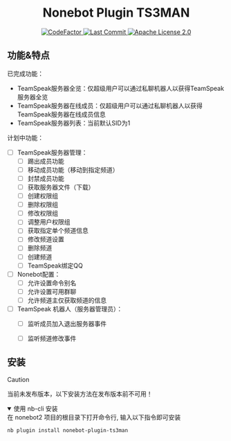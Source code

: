 <div align="center">

# Nonebot Plugin TS3MAN

<a href="https://www.codefactor.io/repository/github/cloudwhile/nonebot-plugin-ts3man">
<img src="https://www.codefactor.io/repository/github/cloudwhile/nonebot-plugin-ts3man/badge" alt="CodeFactor" />
</a>

<a href="https://github.com/Cloudwhile/nonebot-plugin-ts3man/activity">
  <img src="https://img.shields.io/github/last-commit/Cloudwhile/nonebot-plugin-ts3man/master" alt="Last Commit"/>
</a>

<a href="./LICENSE">
  <img src="https://img.shields.io/github/license/Cloudwhile/nonebot-plugin-ts3man" alt="Apache License 2.0" />
</a>

</div>



## 功能&特点

已完成功能：

- TeamSpeak服务器全览：仅超级用户可以通过私聊机器人以获得TeamSpeak服务器全览
- TeamSpeak服务器在线成员：仅超级用户可以通过私聊机器人以获得TeamSpeak服务器在线成员信息
- TeamSpeak服务器列表：当前默认SID为1

计划中功能：

- [ ] TeamSpeak服务器管理：
  - [ ] 踢出成员功能
  - [ ] 移动成员功能（移动到指定频道）
  - [ ] 封禁成员功能
  - [ ] 获取服务器文件（下载）
  - [ ] 创建权限组
  - [ ] 删除权限组
  - [ ] 修改权限组
  - [ ] 调整用户权限组
  - [ ] 获取指定单个频道信息
  - [ ] 修改频道设置
  - [ ] 删除频道
  - [ ] 创建频道
  - [ ] TeamSpeak绑定QQ
- [ ] Nonebot配置：
  - [ ] 允许设置命令别名
  - [ ] 允许设置可用群聊
  - [ ] 允许频道主仅获取频道的信息
- [ ] TeamSpeak 机器人（服务器管理员）：
  - [ ] 监听成员加入退出服务器事件
  - [ ] 监听频道修改事件



## 安装

> [!CAUTION]
>
> 当前未发布版本，以下安装方法在发布版本前不可用！

<details open>
<summary>使用 nb-cli 安装</summary>
在 nonebot2 项目的根目录下打开命令行, 输入以下指令即可安装

    nb plugin install nonebot-plugin-ts3man

</details>
